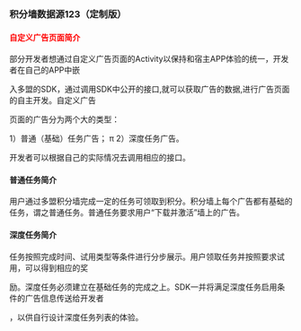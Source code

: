 ### 积分墙数据源123（定制版）

#### <b style='color:red'>自定义广告页面简介</b>

部分开发者想通过自定义广告页面的Activity以保持和宿主APP体验的统一，开发者在自己的APP中嵌

入多盟的SDK，通过调用SDK中公开的接口,就可以获取广告的数据,进行广告页面的自主开发。自定义广告

页面的广告分为两个大的类型：

1）普通（基础）任务广告；
π
2）深度任务广告。

开发者可以根据自己的实际情况去调用相应的接口。

#### 普通任务简介

用户通过多盟积分墙完成一定的任务可领取到积分。积分墙上每个广告都有基础的任务，谓之普通任务。普通任务要求用户“下载并激活”墙上的广告。

#### 深度任务简介

任务按照完成时间、试用类型等条件进行分步展示。用户领取任务并按照要求试用，可以得到相应的奖

励。深度任务必须建立在基础任务的完成之上。SDK一并将满足深度任务启用条件的广告信息传送给开发者

，以供自行设计深度任务列表的体验。

